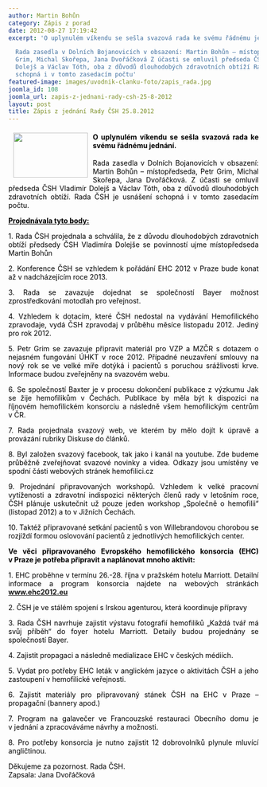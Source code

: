```yaml
---
author: Martin Bohůn
category: Zápis z porad
date: 2012-08-27 17:19:42
excerpt: 'O uplynulém víkendu se sešla svazová rada ke svému řádnému jednání

  Rada zasedla v Dolních Bojanovicích v obsazení: Martin Bohůn – místopředseda, Petr
  Grim, Michal Skořepa, Jana Dvořáčková Z účasti se omluvil předseda ČSH Vladimír
  Dolejš a Václav Tóth, oba z důvodů dlouhodobých zdravotních obtíží Rada ČSH je usnášení
  schopná i v tomto zasedacím počtu'
featured-image: images/uvodnik-clanku-foto/zapis_rada.jpg
joomla_id: 108
joomla_url: zapis-z-jednani-rady-csh-25-8-2012
layout: post
title: Zápis z jednání Rady ČSH 25.8.2012
---
```


<h4 style="text-align: justify;">
 <img border="0" height="90" src="{{ site.baseurl }}/images/uvodnik-clanku-foto/zapis_rada.jpg" style="margin-left: 10px; margin-right: 10px; float: left;" width="150"/>
 <span style="color: #000000;">
  O uplynulém víkendu se sešla svazová rada ke svému řádnému jednání.
 </span>
</h4>
<p style="text-align: justify;">
 <span style="color: #000000;">
  Rada zasedla v Dolních Bojanovicích v obsazení: Martin Bohůn – místopředseda, Petr Grim, Michal Skořepa, Jana Dvořáčková. Z účasti se omluvil předseda ČSH Vladimír Dolejš a Václav Tóth, oba z důvodů dlouhodobých zdravotních obtíží.
 </span>
 <span style="color: #000000;">
  Rada ČSH je usnášení schopná i v tomto zasedacím počtu.
 </span>
</p>
<p>
 <span style="text-decoration: underline;">
  <strong>
   <span style="color: #000000; text-decoration: underline;">
    Projednávala tyto body:
   </span>
  </strong>
 </span>
</p>
<p style="text-align: justify;">
 <span style="color: #000000;">
  1. Rada ČSH projednala a schválila, že z důvodu dlouhodobých zdravotních obtíží předsedy ČSH Vladimíra Dolejše se povinností ujme místopředseda Martin Bohůn
 </span>
</p>
<p style="text-align: justify;">
 <span style="color: #000000;">
  2. Konference ČSH se vzhledem k pořádání EHC 2012 v Praze bude konat až v nadcházejícím roce 2013.
 </span>
</p>
<p style="text-align: justify;">
 <span style="color: #000000;">
  3. Rada se zavazuje dojednat se společností Bayer možnost zprostředkování motodlah pro veřejnost.
 </span>
</p>
<p style="text-align: justify;">
 <span style="color: #000000;">
  4. Vzhledem k dotacím, které ČSH nedostal na vydávání Hemofilického zpravodaje, vydá ČSH zpravodaj v průběhu měsíce listopadu 2012. Jediný pro rok 2012.
 </span>
</p>
<p style="text-align: justify;">
 <span style="color: #000000;">
  5. Petr Grim se zavazuje připravit materiál pro VZP a MZČR s dotazem o nejasném fungování ÚHKT v roce 2012. Případné neuzavření smlouvy na nový rok se ve velké míře dotýká i pacientů s poruchou srážlivosti krve. Informace budou zveřejněny na svazovém webu.
 </span>
</p>
<p style="text-align: justify;">
 <span style="color: #000000;">
  6. Se společností Baxter je v procesu dokončení publikace z výzkumu Jak se žije hemofilikům v Čechách. Publikace by měla být k dispozici na říjnovém hemofilickém konsorciu a následně všem hemofilickým centrům v ČR.
 </span>
</p>
<p style="text-align: justify;">
 <span style="color: #000000;">
  7. Rada projednala svazový web, ve kterém by mělo dojít k úpravě a provázání rubriky Diskuse do článků.
 </span>
</p>
<p style="text-align: justify;">
 <span style="color: #000000;">
  8. Byl založen svazový facebook, tak jako i kanál na youtube. Zde budeme průběžně zveřejňovat svazové novinky a videa. Odkazy jsou umístěny ve spodní části webových stránek hemofilici.cz
 </span>
</p>
<p style="text-align: justify;">
 <span style="color: #000000;">
  9. Projednání připravovaných workshopů. Vzhledem k velké pracovní vytíženosti a zdravotní indispozici některých členů rady v letošním roce, ČSH plánuje uskutečnit už pouze jeden workshop „Společně o hemofilii“ (listopad 2012) a to v Jižních Čechách.
 </span>
</p>
<p style="text-align: justify;">
 <span style="color: #000000;">
  10. Taktéž připravované setkání pacientů s von Willebrandovou chorobou se rozjíždí formou oslovování pacientů z jednotlivých hemofilických center.
 </span>
</p>
<p style="text-align: justify;">
 <strong>
  <span style="color: #000000;">
   Ve věci připravovaného Evropského hemofilického konsorcia (EHC) v Praze je potřeba připravit a naplánovat mnoho aktivit:
  </span>
 </strong>
</p>
<p style="text-align: justify;">
 <span style="color: #000000;">
  1. EHC proběhne v termínu 26.-28. října v pražském hotelu Marriott. Detailní informace a program konsorcia najdete na webových stránkách
 </span>
 <strong>
  <a href="http://www.ehc2012.eu/">
   www.ehc2012.eu
  </a>
 </strong>
</p>
<p style="text-align: justify;">
 <span style="color: #000000;">
  2. ČSH je ve stálém spojení s Irskou agenturou, která koordinuje přípravy
 </span>
</p>
<p style="text-align: justify;">
 <span style="color: #000000;">
  3. Rada ČSH navrhuje zajistit výstavu fotografií hemofiliků „Každá tvář má svůj příběh“ do foyer hotelu Marriott. Detaily budou projednány se společností Bayer.
 </span>
</p>
<p style="text-align: justify;">
 <span style="color: #000000;">
  4. Zajistit propagaci a následně medializace EHC v českých médiích.
 </span>
</p>
<p style="text-align: justify;">
 <span style="color: #000000;">
  5. Vydat pro potřeby EHC leták v anglickém jazyce o aktivitách ČSH a jeho zastoupení v hemofilické veřejnosti.
 </span>
</p>
<p style="text-align: justify;">
 <span style="color: #000000;">
  6. Zajistit materiály pro připravovaný stánek ČSH na EHC v Praze – propagační (bannery apod.)
 </span>
</p>
<p style="text-align: justify;">
 <span style="color: #000000;">
  7. Program na galavečer ve Francouzské restauraci Obecního domu je v jednání a zpracováváme návrhy a možnosti.
 </span>
</p>
<p style="text-align: justify;">
 <span style="color: #000000;">
  8. Pro potřeby konsorcia je nutno zajistit 12 dobrovolníků plynule mluvící angličtinou.
 </span>
</p>
<p>
 <span style="color: #000000;">
  Děkujeme za pozornost. Rada ČSH.
 </span>
 <br/>
 <span style="color: #000000;">
  Zapsala: Jana Dvořáčková
 </span>
 <span style="color: #000000;">
  <br/>
 </span>
</p>
<p>
</p>
<p style="text-align: justify;">
 <span style="color: #000000;">
  <br/>
 </span>
</p>
<p style="text-align: justify;">
 <span style="color: #000000;">
  <br/>
 </span>
</p>
<p style="text-align: justify;">
</p>
